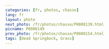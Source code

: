 ```yaml
---
categories: [fr, photos, chasse]
lang: fr
layout: photo
next_photo: /fr/photos/chasse/P0000139.html
picname: P0000149
prev_photo: /fr/photos/chasse/P0000154.html
tags: [Dead Springbock, Grass]
---
```

